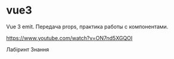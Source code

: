 # vue3


Vue 3 emit. Передача props, практика работы с компонентами.

https://www.youtube.com/watch?v=ON7nd5XGQOI

Лабіринт Знання

